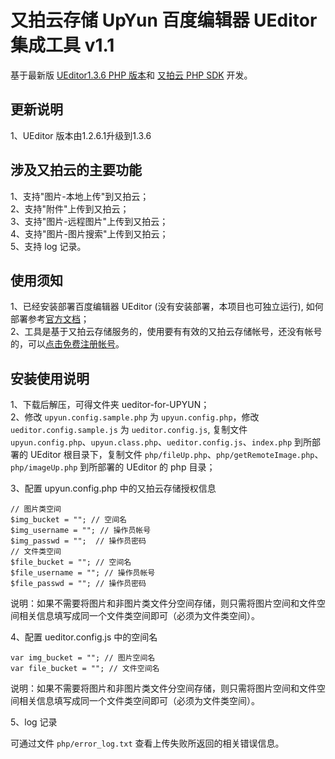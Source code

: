 # 又拍云存储 UpYun 百度编辑器 UEditor 集成工具 v1.1

基于最新版 [UEditor1.3.6 PHP 版本](http://ueditor.baidu.com/website/download.html#ueditor)和 [又拍云 PHP SDK](https://github.com/upyun/php-sdk) 开发。

## 更新说明

1、UEditor 版本由1.2.6.1升级到1.3.6   

## 涉及又拍云的主要功能

1、支持"图片-本地上传"到又拍云；  
2、支持"附件"上传到又拍云；  
3、支持"图片-远程图片"上传到又拍云；  
4、支持"图片-图片搜索"上传到又拍云；  
5、支持 log 记录。

## 使用须知

1、已经安装部署百度编辑器 UEditor (没有安装部署，本项目也可独立运行), 如何部署参考[官方文档](http://fex.baidu.com/ueditor/)；  
2、工具是基于又拍云存储服务的，使用要有有效的又拍云存储帐号，还没有帐号的，可以[点击免费注册帐号](https://www.upyun.com/cp/#/register/)。

## 安装使用说明

1、下载后解压，可得文件夹 ueditor-for-UPYUN；  
2、修改 `upyun.config.sample.php` 为 `upyun.config.php`，修改 `ueditor.config.sample.js` 为 `ueditor.config.js`, 复制文件 `upyun.config.php`、`upyun.class.php`、`ueditor.config.js`、`index.php` 到所部署的 UEditor 根目录下，复制文件 `php/fileUp.php`、`php/getRemoteImage.php`、`php/imageUp.php` 到所部署的 UEditor 的 php 目录；   

3、配置 upyun.config.php 中的又拍云存储授权信息

```
// 图片类空间
$img_bucket = ""; // 空间名
$img_username = ""; // 操作员帐号
$img_passwd = "";  // 操作员密码
// 文件类空间
$file_bucket = ""; // 空间名
$file_username = ""; // 操作员帐号
$file_passwd = ""; // 操作员密码
```

说明：如果不需要将图片和非图片类文件分空间存储，则只需将图片空间和文件空间相关信息填写成同一个文件类空间即可（必须为文件类空间）。

4、配置 ueditor.config.js 中的空间名

```
var img_bucket = ""; // 图片空间名
var file_bucket = ""; // 文件空间名
```

说明：如果不需要将图片和非图片类文件分空间存储，则只需将图片空间和文件空间相关信息填写成同一个文件类空间即可（必须为文件类空间）。

5、log 记录

可通过文件 `php/error_log.txt` 查看上传失败所返回的相关错误信息。
